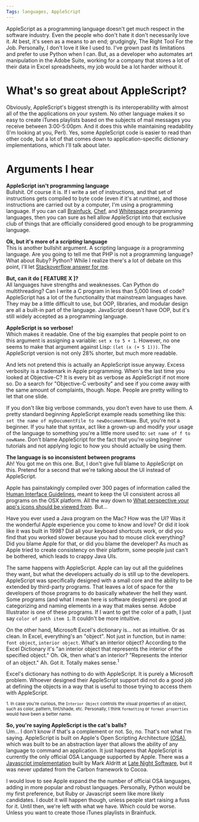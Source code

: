 ```yaml
---
Tags: languages, AppleScript
---
```


AppleScript as a programming language doesn't get much respect in the software industry. Even the people who don't hate it don't necessarily love it. At best, it's seen as a means to an end; grudgingly, The Right Tool For the Job. Personally, I don't love it like I used to. I've grown past its limitations and prefer to use Python when I can. But, as a developer who automates art manipulation in the Adobe Suite, working for a company that stores a lot of their data in Excel spreadsheets, my job would be a lot harder without it.


What's so great about AppleScript?
==
Obviously, AppleScript's biggest strength is its interoperability with almost all of the the applications on your system. No other language makes it so easy to create iTunes playlists based on the subjects of mail messages you receive between 3:00-5:00pm. And it does this while maintaining readability (I'm looking at you, Perl). Yes, some AppleScript code is easier to read than other code, but a lot of that comes down to application-specific dictionary implementations, which I'll talk about later.


Arguments I hear
==
**AppleScript isn't programming language**  
Bullshit. Of course it is. If I write a set of instructions, and that set of instructions gets compiled to byte code (even if it's at runtime), and those instructions are carried out by a computer, I'm using a programming language. If you can call [Brainfuck][4], [Chef][5], and [Whitespace][3] programming languages, then you can sure as hell allow AppleScript into that exclusive club of things that are officially considered good enough to be programming language.


**Ok, but it's more of a _scripting_ language**  
This is another bullshit argument. A scripting language _is_ a programming language. Are you going to tell me that PHP is not a programming language? What about Ruby? Python? While I realize there's a lot of debate on this point, I'll let [Stackoverflow answer for me][2].


**But, can it do [ FEATURE X ]?**  
All languages have strengths and weaknesses. Can Python do multithreading? Can I write a C program in less than 5,000 lines of code? AppleScript has a lot of the functionality that mainstream languages have. They may be a little difficult to use, but OOP, libraries, and modular design are all a built-in part of the language. JavaScript doesn't have OOP, but it's still widely accepted as a programming language. 


**AppleScript is so verbose!**  
Which makes it readable. One of the big examples that people point to on this argument is assigning a variable: `set x to 5 + 1`. However, no one seems to make that argument against Lisp: `(let (x (+ 5 1)))`. The AppleScript version is not only 28% shorter, but much more readable.

And lets not pretend this is actually an AppleScript issue anyway. Excess verbosity is a trademark in Apple programming. When's the last time you looked at Objective-C? It is every bit as verbose as AppleScript if not more so. Do a search for "Objective-C verbosity" and see if you come away with the same amount of complaints, though. Nope. People are pretty willing to let that one slide.

If you don't like big verbose commands, you don't even have to use them. A pretty standard beginning AppleScript example reads something like this: `set the name of myDocumentFile to newDocumentName`. But, you're not a beginner. If you hate that syntax, act like a grown-up and modify your usage of the language to something you're a little more used to: `set name of f to newName`. Don't blame AppleScript for the fact that you're using beginner tutorials and not applying logic to how you should actually be using them.


**The language is so inconsistent between programs**  
Ah! You got me on this one. But, I don't give full blame to AppleScript on this. Pretend for a second that we're talking about the UI instead of AppleScript.

Apple has painstakingly compiled over 300 pages of information called the [Human Interface Guidelines][6], meant to keep the UI consistent across all programs on the OSX platform. All the way down to [What perspective your app's icons should be viewed from][10]. But...

Have you ever used a Java program on the Mac? How was the UI? Was it the wonderful Apple experience you come to know and love? Or did it look like it was built in 1998? Did all your keyboard shortcuts work, or did you find that you worked slower because you had to mouse click everything? Did you blame Apple for that, or did you blame the developer? As much as Apple tried to create consistency on their platform, some people just can't be bothered, which leads to crappy Java UIs.

The same happens with AppleScript. Apple can lay out all the guidelines they want, but what the developers actually _do_ is still up to the developers. AppleScript was specifically designed with a small core and the ability to be extended by third-party programs. That leaves a lot of space for the developers of those programs to do basically whatever the hell they want. Some programs (and what I mean here is software designers) are good at categorizing and naming elements in a way that makes sense. Adobe Illustrator is one of these programs. If I want to get the color of a path, I just say `color of path item 1`. It couldn't be more intuitive.

On the other hand, Microsoft Excel's dictionary is... not as intuitive. Or as clean. In Excel, everything's an "object". Not just in function, but in name: `font object`, `interior object`. What's an interior object? According to the Excel Dictionary it's "an interior object that represents the interior of the specified object." Oh. Ok, then what's an interior? "Represents the interior of an object." Ah. Got it. Totally makes sense.<sup>1</sup>

Excel's dictionary has nothing to do with AppleScript. It is purely a Microsoft problem. Whoever designed their AppleScript support did not do a good job at defining the objects in a way that is useful to those trying to access them with AppleScript.

<sub>1. In case you're curious, the `Interior Object` controls the visual properties of an object, such as color, pattern, tint/shade, etc. Personally, I think `formatting` or `format properties` would have been a better name.</sub>


**So, you're saying AppleScript is the cat's balls?**  
Um... I don't know if that's a complement or not. So, no. That's not what I'm saying. AppleScript is built on Apple's Open Scripting Architecture [(OSA)][7], which was built to be an abstraction layer that allows the ability of any language to command an application. It just happens that AppleScript is currently the only official OSA Language supported by Apple. There was a [Javascript implementation][8] built by Mark Aldritt at [Late Night Software][9], but it was never updated from the Carbon framework to Cocoa.

I would love to see Apple expand the the number of official OSA languages, adding in more popular and robust languages. Personally, Python would be my first preference, but Ruby or Javascript seem like more likely candidates. I doubt it will happen though, unless people start raising a fuss for it. Until then, we're left with what we have. Which could be worse. Unless you want to create those iTunes playlists in Brainfuck.


[2]: http://stackoverflow.com/a/110284/2348587
[3]: http://compsoc.dur.ac.uk/whitespace/index.php
[4]: http://www.muppetlabs.com/~breadbox/bf/
[5]: http://www.dangermouse.net/esoteric/chef.html
[6]: https://developer.apple.com/library/mac/documentation/UserExperience/Conceptual/AppleHIGuidelines/Intro/Intro.html
[7]: https://developer.apple.com/library/mac/documentation/AppleScript/conceptual/AppleScriptx/concepts/osa.html
[8]: http://download.cnet.com/JavaScript-OSA/3000-2247_4-5653.html
[9]: http://www.latenightsw.com/
[10]: https://developer.apple.com/library/mac/documentation/UserExperience/Conceptual/AppleHIGuidelines/IconsImages/IconsImages.html#//apple_ref/doc/uid/20000967-TPXREF106
